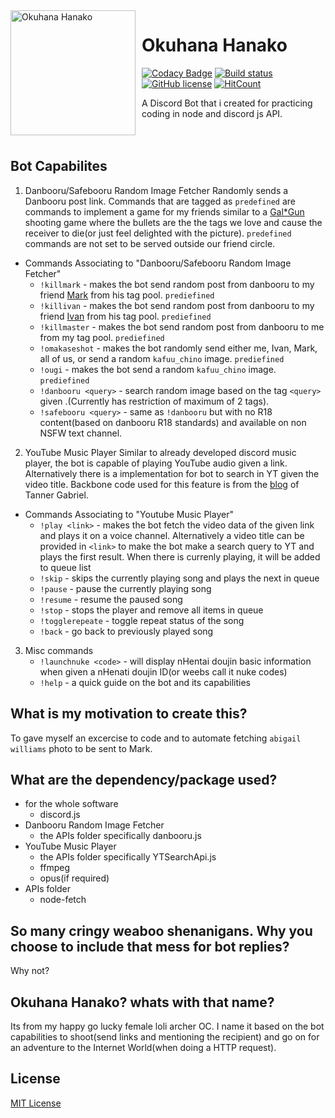 <img width="200" height="200" align="left" style="float: left; margin: 0 10px 0 0;object-fit:contain" alt="Okuhana Hanako" src="https://raw.githubusercontent.com/BernabePosadas/OkuhanaHanakov2/clumsy_hanako/images/hanako_portrait.png">  

# Okuhana Hanako
[![Codacy Badge](https://app.codacy.com/project/badge/Grade/29ba8ef53cca42bda4cbe9729f22fa89)](https://www.codacy.com/manual/BernabePosadas/OkuhanaHanako?utm_source=github.com&amp;utm_medium=referral&amp;utm_content=BernabePosadas/OkuhanaHanako&amp;utm_campaign=Badge_Grade)
[![Build status](https://ci.appveyor.com/api/projects/status/5rmvkqj84j6ml5xs/branch/clumsy_hanako?svg=true)](https://ci.appveyor.com/project/BernabePosadas/okuhanahanakov/branch/clumsy_hanako)
[![GitHub license](https://img.shields.io/github/license/BernabePosadas/OkuhanaHanakov2)](https://github.com/BernabePosadas/OkuhanaHanakov2/blob/clumsy_hanako/LICENSE)
[![HitCount](http://hits.dwyl.com/BernabePosadas/OkuhanaHanakov2.svg)](http://hits.dwyl.com/BernabePosadas/OkuhanaHanakov2)

A Discord Bot that i created for practicing coding in node and discord js API. 
<br/><br/><br/>

## Bot Capabilites

1) Danbooru/Safebooru Random Image Fetcher
  Randomly sends a Danbooru post link. Commands that are tagged as `predefined` are commands to implement a game for my friends similar to a [Gal*Gun](https://en.wikipedia.org/wiki/Gal_Gun) shooting game where the bullets are the the tags we love and cause the receiver to die(or just feel delighted with the picture). `predefined` commands are not set to be served outside our friend circle.
  - Commands Associating to "Danbooru/Safebooru Random Image Fetcher" 
    - `!killmark` - makes the bot send random post from danbooru to my friend [Mark](https://web.facebook.com/MinaseAoi1) from his tag pool. `prediefined`
    - `!killivan` -  makes the bot send random post from danbooru to my friend [Ivan](https://web.facebook.com/johnivan.demesa) from his tag pool. `prediefined`
    - `!killmaster` - makes the bot send random post from danbooru to me from my tag pool. `prediefined`
    - `!omakaseshot` - makes the bot randomly send either me, Ivan, Mark, all of us, or send a random `kafuu_chino` image. `prediefined`
    - `!ougi` - makes the bot send a random `kafuu_chino` image. `prediefined`
    - `!danbooru <query>` - search random image based on the tag `<query>` given .(Currently has restriction of maximum of 2 tags). 
    - `!safebooru <query>` - same as `!danbooru` but with no R18 content(based on danbooru R18 standards) and available on non NSFW text channel.  

2) YouTube Music Player
   Similar to already developed discord music player, the bot is capable of playing YouTube audio given a link. Alternatively there is a implementation for bot to search in YT given the video title. Backbone code used for this feature is from the [blog](https://gabrieltanner.org/blog/dicord-music-bot) of Tanner Gabriel. 

 - Commands Associating to "Youtube Music Player"
    - `!play <link>` - makes the bot fetch the video data of the given link and plays it on a voice channel. Alternatively a video   title can be provided in `<link>` to make the bot make a search query to YT and plays the first result. When there is currenly playing, it will be added to queue list
    - `!skip` - skips the currently playing song and plays the next in queue
    - `!pause` - pause the currently playing song
    - `!resume` - resume the paused song
    - `!stop` - stops the player and remove all items in queue
    - `!togglerepeate` - toggle repeat status of the song
    - `!back` - go back to previously played song 
3) Misc commands
   - `!launchnuke <code>` - will display nHentai doujin basic information when given a nHenati doujin ID(or weebs call it nuke codes) 
   - `!help` - a quick guide on the bot and its capabilities 
## What is my motivation to create this? 
  To gave myself an excercise to code and to automate fetching `abigail williams` photo to be sent to Mark. 

## What are the dependency/package used?
  - for the whole software
    - discord.js 
  - Danbooru Random Image Fetcher
    - the APIs folder specifically danbooru.js
  - YouTube Music Player
    -  the APIs folder specifically YTSearchApi.js
    - ffmpeg
    - opus(if required)
  - APIs folder
    - node-fetch 
 
## So many cringy weaboo shenanigans. Why you choose to include that mess for bot replies? 
   Why not? 

## Okuhana Hanako? whats with that name?
  Its from my happy go lucky female loli archer OC. I name it based on the bot capabilities to shoot(send links and mentioning the 
  recipient) and go on for an adventure to the Internet World(when doing a HTTP request).

## License 
 [MIT License](https://github.com/BernabePosadas/OkuhanaHanakov2/blob/clumsy_hanako/LICENSE)  

